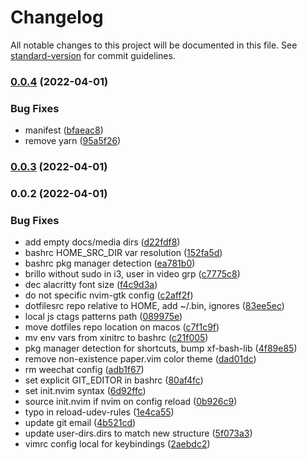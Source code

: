 # Changelog

All notable changes to this project will be documented in this file. See [standard-version](https://github.com/conventional-changelog/standard-version) for commit guidelines.

### [0.0.4](https://github.com/f3rno64/dotfiles/compare/v0.0.3...v0.0.4) (2022-04-01)


### Bug Fixes

* manifest ([bfaeac8](https://github.com/f3rno64/dotfiles/commit/bfaeac8727c3029a115dab5c1764a39ed6cc81b8))
* remove yarn ([95a5f26](https://github.com/f3rno64/dotfiles/commit/95a5f266681744c6105f41457bd3e110d2cc2a5f))

### [0.0.3](https://github.com/f3rno64/dotfiles/compare/v0.0.2...v0.0.3) (2022-04-01)

### 0.0.2 (2022-04-01)


### Bug Fixes

* add empty docs/media dirs ([d22fdf8](https://github.com/f3rno64/dotfiles/commit/d22fdf89a74de87215e5de33fb34b273c8601ff5))
* bashrc HOME_SRC_DIR var resolution ([152fa5d](https://github.com/f3rno64/dotfiles/commit/152fa5dcaf23b2f7d5a2fae1ac63d3b880b3a66d))
* bashrc pkg manager detection ([ea781b0](https://github.com/f3rno64/dotfiles/commit/ea781b0d9aa32c30bf087c1592219aa55d5fef74))
* brillo without sudo in i3, user in video grp ([c7775c8](https://github.com/f3rno64/dotfiles/commit/c7775c878d34e3e0ffa873f4b27ccd4c34df8cd7))
* dec alacritty font size ([f4c9d3a](https://github.com/f3rno64/dotfiles/commit/f4c9d3a73fc2200e5d727a3f5a975ef917e6b529))
* do not specific nvim-gtk config ([c2aff2f](https://github.com/f3rno64/dotfiles/commit/c2aff2ffd66c2be148a4e3c5354fcb052d594c3b))
* dotfilesrc repo relative to HOME, add ~/.bin, ignores ([83ee5ec](https://github.com/f3rno64/dotfiles/commit/83ee5ec4d1ca8fc88012f34e418f1a7deadb390a))
* local js ctags patterns path ([089975e](https://github.com/f3rno64/dotfiles/commit/089975e9de68d6f0845c63f5409504d4733d8ed6))
* move dotfiles repo location on macos ([c7f1c9f](https://github.com/f3rno64/dotfiles/commit/c7f1c9fbfbc10610d60c7b9f724e8253f42c6a12))
* mv env vars from xinitrc to bashrc ([c21f005](https://github.com/f3rno64/dotfiles/commit/c21f00532b0a173c2a0e07f39de836d3ecb168bb))
* pkg manager detection for shortcuts, bump xf-bash-lib ([4f89e85](https://github.com/f3rno64/dotfiles/commit/4f89e85c0a94dc2e804c7b7ae6e76d018dc117b2))
* remove non-existence paper.vim color theme ([dad01dc](https://github.com/f3rno64/dotfiles/commit/dad01dcc64f1aee10c41481e78851be682035fad))
* rm weechat config ([adb1f67](https://github.com/f3rno64/dotfiles/commit/adb1f67144479ae5ade377f96b19d16be7feb70c))
* set explicit GIT_EDITOR in bashrc ([80af4fc](https://github.com/f3rno64/dotfiles/commit/80af4fc18e741b353c56c1ea22361f692ab1ca3d))
* set init.nvim syntax ([6d92ffc](https://github.com/f3rno64/dotfiles/commit/6d92ffc49db83442b0cbebc837a507142e4a2235))
* source init.nvim if nvim on config reload ([0b926c9](https://github.com/f3rno64/dotfiles/commit/0b926c98010b983000231d20595d1a8d5dcedd1b))
* typo in reload-udev-rules ([1e4ca55](https://github.com/f3rno64/dotfiles/commit/1e4ca559a68a45798bf41b42c5e272c5a4e90621))
* update git email ([4b521cd](https://github.com/f3rno64/dotfiles/commit/4b521cd725073fc01ef03195ea2b8faf8979bc68))
* update user-dirs.dirs to match new structure ([5f073a3](https://github.com/f3rno64/dotfiles/commit/5f073a349bfdf98b941203e83d230e86bd6e4f26))
* vimrc config local for keybindings ([2aebdc2](https://github.com/f3rno64/dotfiles/commit/2aebdc2e641c52acd20804701b3e27bdeab80258))
